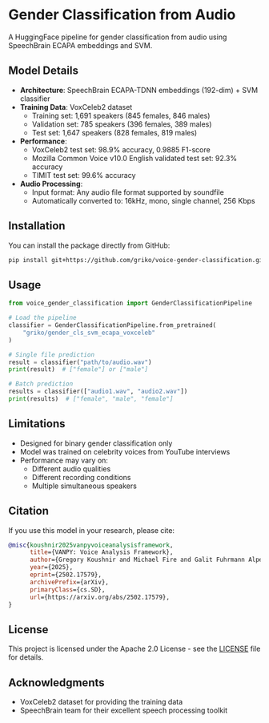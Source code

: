 # Gender Classification from Audio

A HuggingFace pipeline for gender classification from audio using SpeechBrain ECAPA embeddings and SVM.

## Model Details
- **Architecture**: SpeechBrain ECAPA-TDNN embeddings (192-dim) + SVM classifier
- **Training Data**: VoxCeleb2 dataset
  - Training set: 1,691 speakers (845 females, 846 males)
  - Validation set: 785 speakers (396 females, 389 males)
  - Test set: 1,647 speakers (828 females, 819 males)
- **Performance**:
  - VoxCeleb2 test set: 98.9% accuracy, 0.9885 F1-score
  - Mozilla Common Voice v10.0 English validated test set: 92.3% accuracy
  - TIMIT test set: 99.6% accuracy
- **Audio Processing**:
  - Input format: Any audio file format supported by soundfile
  - Automatically converted to: 16kHz, mono, single channel, 256 Kbps

## Installation

You can install the package directly from GitHub:

```bash
pip install git+https://github.com/griko/voice-gender-classification.git
```

## Usage

```python
from voice_gender_classification import GenderClassificationPipeline

# Load the pipeline
classifier = GenderClassificationPipeline.from_pretrained(
    "griko/gender_cls_svm_ecapa_voxceleb"
)

# Single file prediction
result = classifier("path/to/audio.wav")
print(result)  # ["female"] or ["male"]

# Batch prediction
results = classifier(["audio1.wav", "audio2.wav"])
print(results)  # ["female", "male", "female"]
```

## Limitations
- Designed for binary gender classification only
- Model was trained on celebrity voices from YouTube interviews
- Performance may vary on:
  - Different audio qualities
  - Different recording conditions
  - Multiple simultaneous speakers

## Citation
If you use this model in your research, please cite:
```bibtex
@misc{koushnir2025vanpyvoiceanalysisframework,
      title={VANPY: Voice Analysis Framework}, 
      author={Gregory Koushnir and Michael Fire and Galit Fuhrmann Alpert and Dima Kagan},
      year={2025},
      eprint={2502.17579},
      archivePrefix={arXiv},
      primaryClass={cs.SD},
      url={https://arxiv.org/abs/2502.17579}, 
}
```

## License
This project is licensed under the Apache 2.0 License - see the [LICENSE](LICENSE) file for details.

## Acknowledgments
- VoxCeleb2 dataset for providing the training data
- SpeechBrain team for their excellent speech processing toolkit
